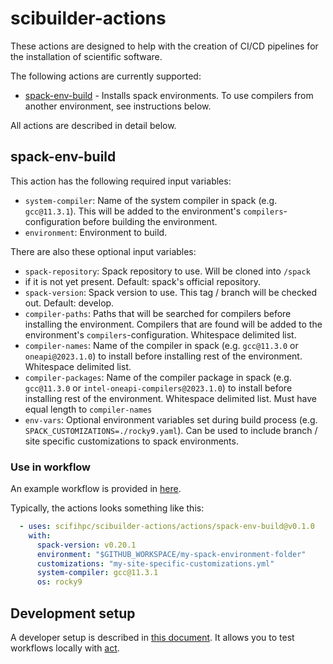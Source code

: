 # scibuilder-actions

These actions are designed to help with the creation of CI/CD pipelines
for the installation of scientific software.

The following actions are currently supported:

- [spack-env-build](./actions/spack-env-build/action.yml) - Installs spack
  environments. To use compilers from another environment, see instructions
  below.

All actions are described in detail below.

## spack-env-build

This action has the following required input variables:

- `system-compiler`: Name of the system compiler in spack (e.g. `gcc@11.3.1`).
  This will be added to the environment's `compilers`-configuration before
  building the environment.
- `environment`: Environment to build.

There are also these optional input variables:

- `spack-repository`: Spack repository to use. Will be cloned into  `/spack`
- if it is not yet present. Default: spack's official repository.
- `spack-version`: Spack version to use. This tag / branch will be checked out.
  Default: develop.
- `compiler-paths`: Paths that will be searched for compilers before installing
  the environment. Compilers that are found will be added to the environment's
  `compilers`-configuration. Whitespace delimited list.
- `compiler-names`: Name of the compiler in spack (e.g. `gcc@11.3.0` or
  `oneapi@2023.1.0`) to install before installing rest of the environment.
  Whitespace delimited list.
- `compiler-packages`: Name of the compiler package in spack (e.g. `gcc@11.3.0`
  or `intel-oneapi-compilers@2023.1.0`) to install before installing rest of
  the environment. Whitespace delimited list. Must have equal length to
  `compiler-names`
- `env-vars`: Optional environment variables set during build process
  (e.g. `SPACK_CUSTOMIZATIONS=./rocky9.yaml`). Can be used to include
  branch / site specific customizations to spack environments.

### Use in workflow

An example workflow is provided in
[here](example_workflows/spack-single-env/workflow.yml).

Typically, the actions looks something like this:

```yml
  - uses: scifihpc/scibuilder-actions/actions/spack-env-build@v0.1.0
    with:
      spack-version: v0.20.1
      environment: "$GITHUB_WORKSPACE/my-spack-environment-folder"
      customizations: "my-site-specific-customizations.yml"
      system-compiler: gcc@11.3.1
      os: rocky9
```

## Development setup

A developer setup is described in [this document](dev/development-setup.md).
It allows you to test workflows locally with
[act](https://github.com/nektos/act).
